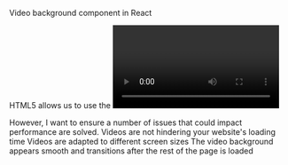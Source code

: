 Video background component in React
 
HTML5 allows us to use the <video> element very comfortably and easily.
 
However, I want to ensure a number of issues that could impact performance are solved.
Videos are not hindering your website's loading time
Videos are adapted to different screen sizes
The video background appears smooth and transitions after the rest of the page is loaded



